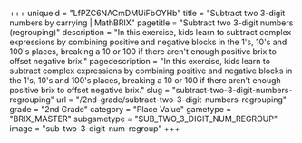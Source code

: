 +++
uniqueid = "LfPZC6NACmDMUiFbOYHb"
title = "Subtract two 3-digit numbers by carrying | MathBRIX"
pagetitle = "Subtract two 3-digit numbers (regrouping)"
description = "In this exercise, kids learn to subtract complex expressions by combining positive and negative blocks in the 1's, 10's and 100's places, breaking a 10 or 100 if there aren't enough positive brix to offset negative brix."
pagedescription = "In this exercise, kids learn to subtract complex expressions by combining positive and negative blocks in the 1's, 10's and 100's places, breaking a 10 or 100 if there aren't enough positive brix to offset negative brix."
slug = "subtract-two-3-digit-numbers-regrouping"
url = "/2nd-grade/subtract-two-3-digit-numbers-regrouping"
grade = "2nd Grade"
category = "Place Value"
gametype = "BRIX_MASTER"
subgametype = "SUB_TWO_3_DIGIT_NUM_REGROUP"
image = "sub-two-3-digit-num-regroup"
+++